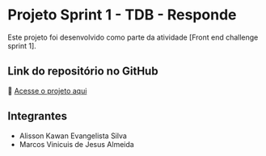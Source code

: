 # Projeto Sprint 1 - TDB - Responde

Este projeto foi desenvolvido como parte da atividade [Front end challenge sprint 1].

## Link do repositório no GitHub
🔗 [Acesse o projeto aqui](https://github.com/AlissonMarcoschalenge77/Frontend)

## Integrantes
- Alisson Kawan Evangelista Silva
- Marcos Vinicuis de Jesus Almeida